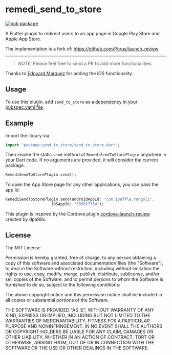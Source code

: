 # remedi_send_to_store

[![pub package](https://img.shields.io/pub/v/send_to_store.svg)](https://pub.dartlang.org/packages/send_to_store)

A Flutter plugin to redirect users to an app page in Google Play Store and Apple App Store.

The implementation is a fork of: https://github.com/Purus/launch_review

------------------------------

> *NOTE:* Please feel free to send a PR to add more functionalities.

Thanks to [Edouard Marquez](https://github.com/g123k) for adding the iOS functionality.

## Usage
To use this plugin, add `send_to_store` as a [dependency in your pubspec.yaml file](https://flutter.io/platform-plugins/).

## Example

Import the library via
``` dart
import 'package:send_to_store/send_to_store.dart';
```

Then invoke the static `send` method of `RemediSendToStorePlugin` anywhere in your Dart code. If no arguments are provided, it will consider the current package.

``` dart
RemediSendToStorePlugin.send();
```

To open the App Store page for any other applications, you can pass the app Id.

``` dart
RemediSendToStorePlugin.send(androidAppId: "com.iyaffle.rangoli",
                    iOSAppId: "585027354");
```

This plugin is inspired by the Cordova plugin [cordova-launch-review](https://github.com/dpa99c/cordova-launch-review) created by dpa99c.

## License

The MIT License

Permission is hereby granted, free of charge, to any person obtaining a copy of this software and associated documentation files (the "Software"), to deal in the Software without restriction, including without limitation the rights to use, copy, modify, merge, publish, distribute, sublicense, and/or sell copies of the Software, and to permit persons to whom the Software is furnished to do so, subject to the following conditions:

The above copyright notice and this permission notice shall be included in all copies or substantial portions of the Software.

THE SOFTWARE IS PROVIDED "AS IS", WITHOUT WARRANTY OF ANY KIND, EXPRESS OR IMPLIED, INCLUDING BUT NOT LIMITED TO THE WARRANTIES OF MERCHANTABILITY, FITNESS FOR A PARTICULAR PURPOSE AND NONINFRINGEMENT. IN NO EVENT SHALL THE AUTHORS OR COPYRIGHT HOLDERS BE LIABLE FOR ANY CLAIM, DAMAGES OR OTHER LIABILITY, WHETHER IN AN ACTION OF CONTRACT, TORT OR OTHERWISE, ARISING FROM, OUT OF OR IN CONNECTION WITH THE SOFTWARE OR THE USE OR OTHER DEALINGS IN THE SOFTWARE.
